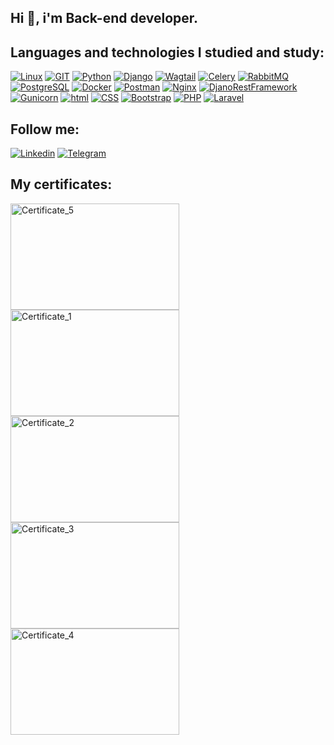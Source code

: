 <!-- ![Header](https://github.com/Denys-Panin/Denys-Panin/blob/main/assets/Header_2_git.jpg) -->

## <strong>Hi 👋, i'm Back-end developer.</strong>

## <strong>Languages and technologies I studied and study:</strong>

[![Linux](https://img.shields.io/badge/linux-be8a12?style=for-the-badge&logo=linux&logoColor=fff)](https://www.linux.org/) [![GIT](https://img.shields.io/badge/GIT-fb4f28?style=for-the-badge&logo=git&logoColor=000000)](https://git-scm.com/) [![Python](https://img.shields.io/badge/Python-ffc91e?style=for-the-badge&logo=python&logoColor=141c19)](https://www.python.org/) [![Django](https://img.shields.io/badge/django-44b78b?style=for-the-badge&logo=django&logoColor=141c19)](https://www.djangoproject.com/start/) [![Wagtail](https://img.shields.io/badge/wagtail-2e245e?style=for-the-badge&logo=wagtail&logoColor=fff)](https://wagtail.org/) [![Celery](https://img.shields.io/badge/celery-a9cc54?style=for-the-badge&logo=celery&logoColor=000000)](https://docs.celeryproject.org/en/stable/) [![RabbitMQ](https://img.shields.io/badge/rabbitmq-ff6600?style=for-the-badge&logo=rabbitmq&logoColor=000000)](https://www.rabbitmq.com/) [![PostgreSQL](https://img.shields.io/badge/PostgreSQL-336690?style=for-the-badge&logo=postgresql&logoColor=ffffff)](https://www.postgresql.org/) [![Docker](https://img.shields.io/badge/docker-2496ed?style=for-the-badge&logo=docker&logoColor=ffffff)](https://www.docker.com/) [![Postman](https://img.shields.io/badge/postman-e05320?style=for-the-badge&logo=postman&logoColor=ffffff)](https://www.postman.com/) [![Nginx](https://img.shields.io/badge/nginx-009137?style=for-the-badge&logo=nginx&logoColor=ffffff)](https://nginx.org/ru/) [![DjanoRestFramework](https://img.shields.io/badge/DjangoRestFramework-2c2c2c?style=for-the-badge&logo=&logoColor=000000)](https://www.django-rest-framework.org/) [![Gunicorn](https://img.shields.io/badge/gunicorn-479346?style=for-the-badge&logo=gunicorn&logoColor=fff)](https://gunicorn.org/) [![html](https://img.shields.io/badge/html-dbd6d4?style=for-the-badge&logo=html5&logoColor=e54c21)](https://www.w3schools.com/html/) [![CSS](https://img.shields.io/badge/css-dbd6d4?style=for-the-badge&logo=css3&logoColor=2965f1)](https://www.w3schools.com/css/) [![Bootstrap](https://img.shields.io/badge/bootstrap-8d13fd?style=for-the-badge&logo=bootstrap&logoColor=ffffff)](https://getbootstrap.com/) [![PHP](https://img.shields.io/badge/php-7a86b9?style=for-the-badge&logo=php&logoColor=1f222e)](https://www.php.net/) [![Laravel](https://img.shields.io/badge/laravel-e5e0e0?style=for-the-badge&logo=laravel&logoColor=f4362d)](https://laravel.com/)

## <strong> Follow me: </strong>

[![Linkedin](https://img.shields.io/badge/linkedin-000000?style=for-the-badge&logo=linkedin&logoColor=0A66C2)](https://www.linkedin.com/in/denis-panin/) [![Telegram](https://img.shields.io/badge/telegram-006496?style=for-the-badge&logo=telegram&logoColor=fff)](https://t.me/denis1panin) 
<!--[![Instagram](https://img.shields.io/badge/instagram-eae3e9?style=for-the-badge&logo=instagram&logoColor=c436a6)](https://www.instagram.com/python__developer__/) -->

## <strong> My certificates: </strong>
 <img src="https://github.com/Denys-Panin/Denys-Panin/blob/main/assets/TP73729746_page-0001.jpg" alt="Certificate_5" width="270" height="170" /> <img src="https://github.com/Denys-Panin/Denys-Panin/blob/main/assets/97298422_en_page-0001.jpg" alt="Certificate_1" width="270" height="170" /> <img src="https://github.com/Denys-Panin/Denys-Panin/blob/main/assets/14210954_en_pages-to-jpg-0001.jpg" alt="Certificate_2" width="270" height="170" /> <img src="https://github.com/Denys-Panin/Denys-Panin/blob/main/assets/TP99771843_page-0001.jpg" alt="Certificate_3" width="270" height="170" /> <img src="https://github.com/Denys-Panin/Denys-Panin/blob/main/assets/TP16810485_page-0001.jpg" alt="Certificate_4" width="270" height="170" />


